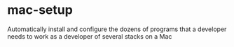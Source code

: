 # mac-setup
Automatically install and configure the dozens of programs that a developer needs to work as a developer of several stacks on a Mac
